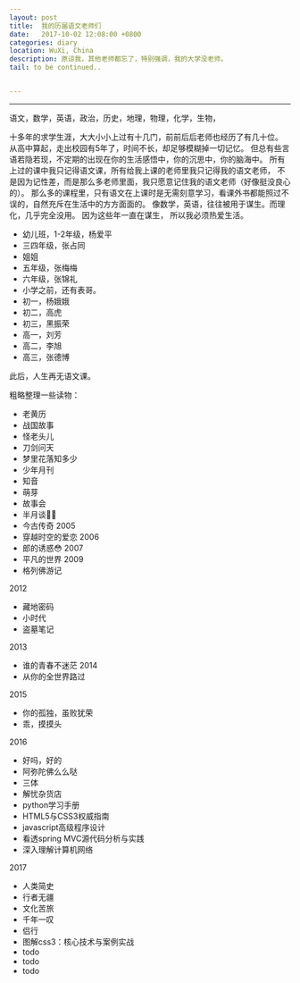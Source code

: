 ```yaml
---
layout: post
title:  我的历届语文老师们
date:   2017-10-02 12:08:00 +0800
categories: diary
location: WuXi, China
description: 原谅我，其他老师都忘了，特别强调，我的大学没老师。
tail: to be continued..


---
```

---

语文，数学，英语，政治，历史，地理，物理，化学，生物，

十多年的求学生涯，大大小小上过有十几门，前前后后老师也经历了有几十位。
从高中算起，走出校园有5年了，时间不长，却足够模糊掉一切记忆。
但总有些言语若隐若现，不定期的出现在你的生活感悟中，你的沉思中，你的脑海中。
所有上过的课中我只记得语文课，所有给我上课的老师里我只记得我的语文老师，
不是因为记性差，而是那么多老师里面，我只愿意记住我的语文老师（好像挺没良心的）。
那么多的课程里，只有语文在上课时是无需刻意学习，看课外书都能照过不误的，自然充斥在生活中的方方面面的。
像数学，英语，往往被用于谋生。而理化，几乎完全没用。
因为这些年一直在谋生，
所以我必须热爱生活。

+ 幼儿班，1-2年级，杨爱平
+ 三四年级，张占同
+ 姐姐
+ 五年级，张梅梅
+ 六年级，张锦礼
+ 小学之前，还有表哥。
+ 初一，杨娥娥
+ 初二，高虎
+ 初三，黑振荣
+ 高一，刘芳
+ 高二，李旭
+ 高三，张德博

此后，人生再无语文课。

粗略整理一些读物：

+ 老黄历
+ 战国故事
+ 怪老头儿
+ 刀剑问天
+ 梦里花落知多少
+ 少年月刊
+ 知音
+ 萌芽
+ 故事会
+ 半月谈🤦‍♂️
+ 今古传奇
2005
+ 穿越时空的爱恋
2006
+ 郎的诱惑😳
2007
+ 平凡的世界
2009
+ 格列佛游记

2012
+ 藏地密码
+ 小时代
+ 盗墓笔记

2013
+ 谁的青春不迷茫
2014
+ 从你的全世界路过

2015
+ 你的孤独，虽败犹荣
+ 乖，摸摸头

2016
+ 好吗，好的
+ 阿弥陀佛么么哒
+ 三体
+ 解忧杂货店
+ python学习手册
+ HTML5与CSS3权威指南
+ javascript高级程序设计
+ 看透spring MVC源代码分析与实践
+ 深入理解计算机网络

2017
+ 人类简史
+ 行者无疆 
+ 文化苦旅
+ 千年一叹
+ 侣行
+ 图解css3：核心技术与案例实战
+ todo
+ todo
+ todo
